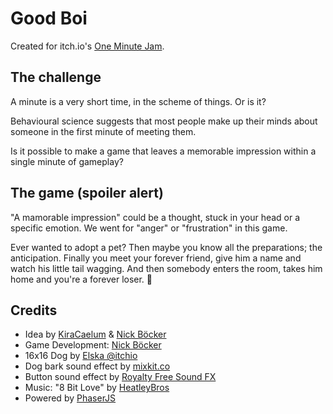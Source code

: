 # Good Boi

Created for itch.io's [One Minute Jam](https://itch.io/jam/one-minute-jam).

## The challenge
A minute is a very short time, in the scheme of things. Or is it? 

Behavioural science suggests that most people make up their minds about someone in the first minute of meeting them. 

Is it possible to make a game that leaves a memorable impression within a single minute of gameplay? 

## The game (spoiler alert)

"A mamorable impression" could be a thought, stuck in your head or a specific emotion. We went for "anger" or "frustration" in this game.

Ever wanted to adopt a pet? Then maybe you know all the preparations; the anticipation. Finally you meet your forever friend, give him a name and watch his little tail wagging. And then somebody enters the room, takes him home and you're a forever loser. 🤷‍

## Credits

- Idea by [KiraCaelum](https://instagram.com/KiraCaelum) & [Nick Böcker](https://nick-hat-boecker.de/linktree)
- Game Development: [Nick Böcker](https://nick-hat-boecker.de/linktree)
- 16x16 Dog by [Elska @itchio](https://elska.itch.io/16x16-dog)
- Dog bark sound effect by [mixkit.co](https://mixkit.co)
- Button sound effect by [Royalty Free Sound FX](https://www.youtube.com/watch?v=OHSUmbCtPd4)
- Music: "8 Bit Love" by [HeatleyBros](https://youtu.be/8_5m4Q4rL1Q)
- Powered by [PhaserJS](https://phaser.io/)
